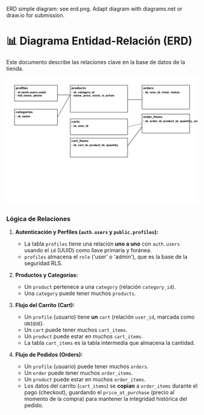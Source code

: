ERD simple diagram: see erd.png. Adapt diagram with diagrams.net or draw.io for submission.
# 📊 Diagrama Entidad-Relación (ERD)

Este documento describe las relaciones clave en la base de datos de la tienda.

![Diagrama ERD](./erd.png) 

### Lógica de Relaciones

1.  **Autenticación y Perfiles (`auth.users` y `public.profiles`):**
    * La tabla `profiles` tiene una relación **uno a uno** con `auth.users` usando el `id` (UUID) como llave primaria y foránea.
    * `profiles` almacena el `role` ('user' o 'admin'), que es la base de la seguridad RLS.

2.  **Productos y Categorías:**
    * Un `product` pertenece a una `category` (relación `category_id`).
    * Una `category` puede tener muchos `products`.

3.  **Flujo del Carrito (Cart):**
    * Un `profile` (usuario) tiene **un** `cart` (relación `user_id`, marcada como `UNIQUE`).
    * Un `cart` puede tener muchos `cart_items`.
    * Un `product` puede estar en muchos `cart_items`.
    * La tabla `cart_items` es la tabla intermedia que almacena la cantidad.

4.  **Flujo de Pedidos (Orders):**
    * Un `profile` (usuario) puede tener muchos `orders`.
    * Un `order` puede tener muchos `order_items`.
    * Un `product` puede estar en muchos `order_items`.
    * Los datos del carrito (`cart_items`) se **copian** a `order_items` durante el pago (checkout), guardando el `price_at_purchase` (precio al momento de la compra) para mantener la integridad histórica del pedido.